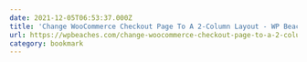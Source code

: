 ```yaml
---
date: 2021-12-05T06:53:37.000Z
title: 'Change WooCommerce Checkout Page To A 2-Column Layout - WP Beaches'
url: https://wpbeaches.com/change-woocommerce-checkout-page-to-a-2-column-layout/
category: bookmark
---
```

